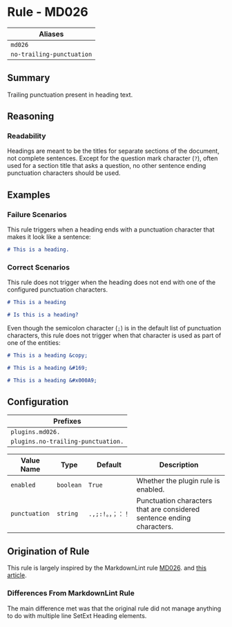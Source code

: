 # Rule - MD026

| Aliases |
| --- |
| `md026` |
| `no-trailing-punctuation` |

## Summary

Trailing punctuation present in heading text.

## Reasoning

### Readability

Headings are meant to be the titles for separate sections of the document,
not complete sentences.  Except for the question mark character (`?`), often
used for a section title that asks a question, no other sentence ending
punctuation characters should be used.

## Examples

### Failure Scenarios

This rule triggers when a heading ends with a punctuation character that
makes it look like a sentence:

```Markdown
# This is a heading.
```

### Correct Scenarios

This rule does not trigger when the heading does not end with one of the
configured punctuation characters.

```Markdown
# This is a heading

# Is this is a heading?
```

Even though the semicolon character (`;`) is in the default list of punctuation
characters, this rule does not trigger when that character is used as part of
one of the entities:

```Markdown
# This is a heading &copy;

# This is a heading &#169;

# This is a heading &#x000A9;
```

## Configuration

| Prefixes |
| --- |
| `plugins.md026.` |
| `plugins.no-trailing-punctuation.` |

| Value Name | Type | Default | Description |
| -- | -- | -- | -- |
| `enabled` | `boolean` | `True` | Whether the plugin rule is enabled. |
| `punctuation` | `string` | `.,;:!。，；：！` | Punctuation characters that are considered sentence ending characters. |

## Origination of Rule

This rule is largely inspired by the MarkdownLint rule
[MD026](https://github.com/DavidAnson/markdownlint/blob/master/doc/Rules.md#md026---trailing-punctuation-in-heading).
and
[this article](https://cirosantilli.com/markdown-style-guide#punctuation-at-the-end-of-headers).

### Differences From MarkdownLint Rule

The main difference met was that the original rule did not manage
anything to do with multiple line SetExt Heading elements.
